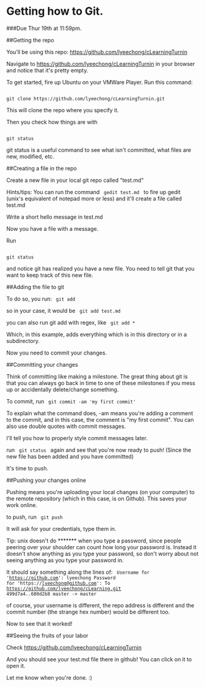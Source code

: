 Getting how to Git.
==
###Due Thur 19th at 11:59pm.

##Getting the repo

You'll be using this repo:
https://github.com/lyeechong/cLearningTurnin

Navigate to https://github.com/lyeechong/cLearningTurnin in your browser and notice that it's pretty empty.

To get started, fire up Ubuntu on your VMWare Player.
Run this command:

<code>
git clone https://github.com/lyeechong/cLearningTurnin.git
</code>

This will clone the repo where you specify it.

Then you check how things are with

<code>
git status
</code>

git status is a useful command to see what isn't committed, what files are new, modified, etc.

##Creating a file in the repo

Create a new file in your local git repo called "test.md"

Hints/tips:
You can run the command
<code>
gedit test.md
</code>
to fire up gedit (unix's equivalent of notepad more or less) and it'll create a file called test.md

Write a short hello message in test.md

Now you have a file with a message.

Run

<code>
git status
</code>

and notice git has realized you have a new file. You need to tell git that you want to keep track of this new file.

##Adding the file to git

To do so, you run:
<code>
git add <filename>
</code>

so in your case, it would be
<code>
git add test.md
</code>

you can also run git add with regex, like
<code>
git add *
</code>

Which, in this example, adds everything which is in this directory or in a subdirectory.

Now you need to commit your changes.

##Committing your changes

Think of committing like making a milestone. The great thing about git is that you can always go back in time to one of these milestones if you mess up or accidentally delete/change something.

To commit, run
<code>
git commit -am 'my first commit'
</code>

To explain what the command does, -am means you're adding a comment to the commit, and in this case, the comment is "my first commit". You can also use double quotes with commit messages.

I'll tell you how to properly style commit messages later.

run
<code>
git status
</code>
again and see that you're now ready to push! (Since the new file has been added and you have committed)

It's time to push.

##Pushing your changes online

Pushing means you're uploading your local changes (on your computer) to the remote repository (which in this case, is on Github). This saves your work online.

to push, run
<code>
git push
</code>

It will ask for your credentials, type them in.

Tip: unix doesn't do ******* when you type a password, since people peering over your shoulder can count how long your password is. Instead it doesn't show anything as you type your password, so don't worry about not seeing anything as you type your password in.

It should say something along the lines of:
<code>
Username for 'https://github.com': lyeechong
Password for 'https://lyeechong@github.com': 
To https://github.com/lyeechong/cLearning.git
   499d7a4..680d2b8  master -> master
</code>

of course, your username is different, the repo address is different and the commit number (the strange hex number) would be different too.

Now to see that it worked!

##Seeing the fruits of your labor

Check 
https://github.com/lyeechong/cLearningTurnin

And you should see your test.md file there in github!
You can click on it to open it.

Let me know when you're done. :)
